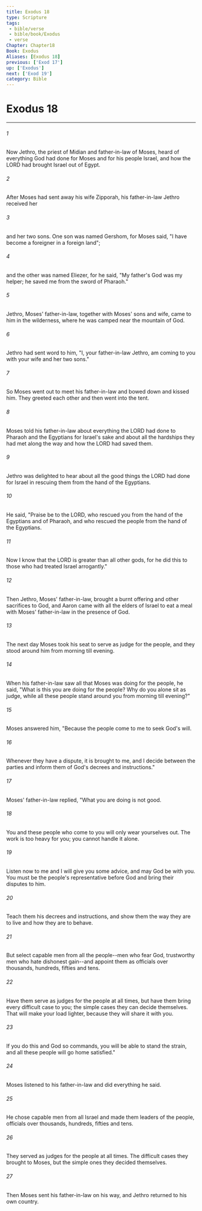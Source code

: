 ```yaml
---
title: Exodus 18
type: Scripture
tags:
 - bible/verse
 - bible/book/Exodus
 - verse
Chapter: Chapter18
Book: Exodus
Aliases: [Exodus 18]
previous: ['Exod 17']
up: ['Exodus']
next: ['Exod 19']
category: Bible
---
```

# Exodus 18

***


###### 1 
Now Jethro, the priest of Midian and father-in-law of Moses, heard of everything God had done for Moses and for his people Israel, and how the LORD had brought Israel out of Egypt. 

###### 2 
After Moses had sent away his wife Zipporah, his father-in-law Jethro received her 

###### 3 
and her two sons. One son was named Gershom, for Moses said, "I have become a foreigner in a foreign land"; 

###### 4 
and the other was named Eliezer, for he said, "My father's God was my helper; he saved me from the sword of Pharaoh." 

###### 5 
Jethro, Moses' father-in-law, together with Moses' sons and wife, came to him in the wilderness, where he was camped near the mountain of God. 

###### 6 
Jethro had sent word to him, "I, your father-in-law Jethro, am coming to you with your wife and her two sons." 

###### 7 
So Moses went out to meet his father-in-law and bowed down and kissed him. They greeted each other and then went into the tent. 

###### 8 
Moses told his father-in-law about everything the LORD had done to Pharaoh and the Egyptians for Israel's sake and about all the hardships they had met along the way and how the LORD had saved them. 

###### 9 
Jethro was delighted to hear about all the good things the LORD had done for Israel in rescuing them from the hand of the Egyptians. 

###### 10 
He said, "Praise be to the LORD, who rescued you from the hand of the Egyptians and of Pharaoh, and who rescued the people from the hand of the Egyptians. 

###### 11 
Now I know that the LORD is greater than all other gods, for he did this to those who had treated Israel arrogantly." 

###### 12 
Then Jethro, Moses' father-in-law, brought a burnt offering and other sacrifices to God, and Aaron came with all the elders of Israel to eat a meal with Moses' father-in-law in the presence of God. 

###### 13 
The next day Moses took his seat to serve as judge for the people, and they stood around him from morning till evening. 

###### 14 
When his father-in-law saw all that Moses was doing for the people, he said, "What is this you are doing for the people? Why do you alone sit as judge, while all these people stand around you from morning till evening?" 

###### 15 
Moses answered him, "Because the people come to me to seek God's will. 

###### 16 
Whenever they have a dispute, it is brought to me, and I decide between the parties and inform them of God's decrees and instructions." 

###### 17 
Moses' father-in-law replied, "What you are doing is not good. 

###### 18 
You and these people who come to you will only wear yourselves out. The work is too heavy for you; you cannot handle it alone. 

###### 19 
Listen now to me and I will give you some advice, and may God be with you. You must be the people's representative before God and bring their disputes to him. 

###### 20 
Teach them his decrees and instructions, and show them the way they are to live and how they are to behave. 

###### 21 
But select capable men from all the people--men who fear God, trustworthy men who hate dishonest gain--and appoint them as officials over thousands, hundreds, fifties and tens. 

###### 22 
Have them serve as judges for the people at all times, but have them bring every difficult case to you; the simple cases they can decide themselves. That will make your load lighter, because they will share it with you. 

###### 23 
If you do this and God so commands, you will be able to stand the strain, and all these people will go home satisfied." 

###### 24 
Moses listened to his father-in-law and did everything he said. 

###### 25 
He chose capable men from all Israel and made them leaders of the people, officials over thousands, hundreds, fifties and tens. 

###### 26 
They served as judges for the people at all times. The difficult cases they brought to Moses, but the simple ones they decided themselves. 

###### 27 
Then Moses sent his father-in-law on his way, and Jethro returned to his own country. 
